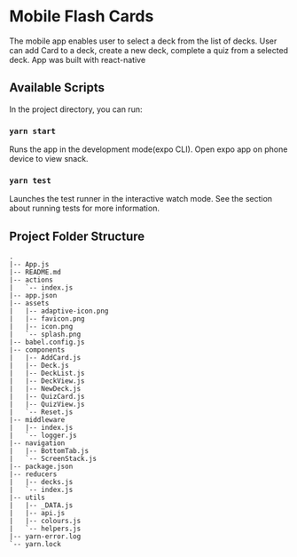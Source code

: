 # Mobile Flash Cards

The mobile app enables user to select a deck from the list of decks. User can add Card to a deck, create a new deck, complete a quiz from a selected deck. App was built with react-native

## Available Scripts

In the project directory, you can run:

### `yarn start`

Runs the app in the development mode(expo CLI).
Open expo app on phone device to view snack.


### `yarn test`

Launches the test runner in the interactive watch mode.
See the section about running tests for more information.

## Project Folder Structure

```
.
|-- App.js
|-- README.md
|-- actions
|   `-- index.js
|-- app.json
|-- assets
|   |-- adaptive-icon.png
|   |-- favicon.png
|   |-- icon.png
|   `-- splash.png
|-- babel.config.js
|-- components
|   |-- AddCard.js
|   |-- Deck.js
|   |-- DeckList.js
|   |-- DeckView.js
|   |-- NewDeck.js
|   |-- QuizCard.js
|   |-- QuizView.js
|   `-- Reset.js
|-- middleware
|   |-- index.js
|   `-- logger.js
|-- navigation
|   |-- BottomTab.js
|   `-- ScreenStack.js
|-- package.json
|-- reducers
|   |-- decks.js
|   `-- index.js
|-- utils
|   |-- _DATA.js
|   |-- api.js
|   |-- colours.js
|   `-- helpers.js
|-- yarn-error.log
`-- yarn.lock

```